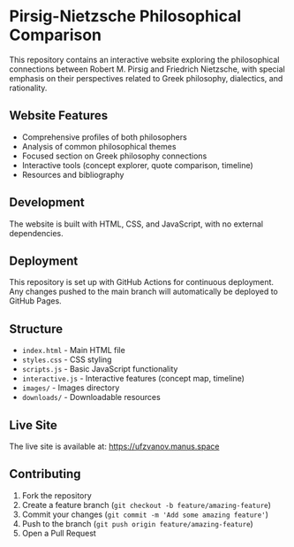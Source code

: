 # Pirsig-Nietzsche Philosophical Comparison

This repository contains an interactive website exploring the philosophical connections between Robert M. Pirsig and Friedrich Nietzsche, with special emphasis on their perspectives related to Greek philosophy, dialectics, and rationality.

## Website Features

- Comprehensive profiles of both philosophers
- Analysis of common philosophical themes
- Focused section on Greek philosophy connections
- Interactive tools (concept explorer, quote comparison, timeline)
- Resources and bibliography

## Development

The website is built with HTML, CSS, and JavaScript, with no external dependencies.

## Deployment

This repository is set up with GitHub Actions for continuous deployment. Any changes pushed to the main branch will automatically be deployed to GitHub Pages.

## Structure

- `index.html` - Main HTML file
- `styles.css` - CSS styling
- `scripts.js` - Basic JavaScript functionality
- `interactive.js` - Interactive features (concept map, timeline)
- `images/` - Images directory
- `downloads/` - Downloadable resources

## Live Site

The live site is available at: https://ufzvanov.manus.space

## Contributing

1. Fork the repository
2. Create a feature branch (`git checkout -b feature/amazing-feature`)
3. Commit your changes (`git commit -m 'Add some amazing feature'`)
4. Push to the branch (`git push origin feature/amazing-feature`)
5. Open a Pull Request
